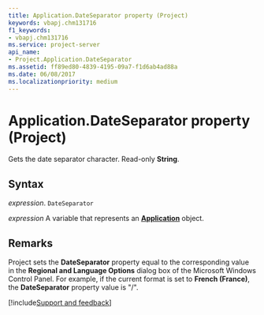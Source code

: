 ```yaml
---
title: Application.DateSeparator property (Project)
keywords: vbapj.chm131716
f1_keywords:
- vbapj.chm131716
ms.service: project-server
api_name:
- Project.Application.DateSeparator
ms.assetid: ff89ed80-4839-4195-09a7-f1d6ab4ad88a
ms.date: 06/08/2017
ms.localizationpriority: medium
---
```



# Application.DateSeparator property (Project)

Gets the date separator character. Read-only **String**.


## Syntax

_expression_. `DateSeparator`

_expression_ A variable that represents an **[Application](Project.Application.md)** object.


## Remarks

Project sets the **DateSeparator** property equal to the corresponding value in the **Regional and Language Options** dialog box of the Microsoft Windows Control Panel. For example, if the current format is set to **French (France)**, the **DateSeparator** property value is "/".

[!include[Support and feedback](~/includes/feedback-boilerplate.md)]